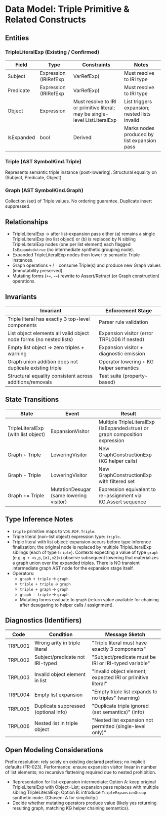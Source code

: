 # Data Model: Triple Primitive & Related Constructs

## Entities

### TripleLiteralExp (Existing / Confirmed)
| Field | Type | Constraints | Notes |
|-------|------|-------------|-------|
| Subject | Expression (IRIRefExp | VarRefExp) | Must resolve to IRI type | Variables require static IRI type |
| Predicate | Expression (IRIRefExp | VarRefExp) | Must resolve to IRI type | Same rules as Subject |
| Object | Expression | Must resolve to IRI or primitive literal; may be single-level ListLiteralExp | List triggers expansion; nested lists invalid |
| IsExpanded | bool | Derived | Marks nodes produced by list expansion pass |

### Triple (AST SymbolKind.Triple)
Represents semantic triple instance (post-lowering). Structural equality on (Subject, Predicate, Object).

### Graph (AST SymbolKind.Graph)
Collection (set) of Triple values. No ordering guarantee. Duplicate insert suppressed.

## Relationships
- TripleLiteralExp → after list-expansion pass either (a) remains a single TripleLiteralExp (no list object) or (b) is replaced by N sibling TripleLiteralExp nodes (one per list element) each flagged `IsExpanded=true` (no intermediate synthetic grouping node).
- Expanded TripleLiteralExp nodes then lower to semantic Triple instances.
- Graph operations `+` / `-` consume Triple(s) and produce new Graph values (immutability preserved).
- Mutating forms (`+=`, `-=`) rewrite to Assert/Retract (or Graph construction) operations.

## Invariants
| Invariant | Enforcement Stage |
|-----------|-------------------|
| Triple literal has exactly 3 top-level components | Parser rule validation |
| List object elements all valid object node forms (no nested lists) | Expansion visitor (error TRPL006 if nested) |
| Empty list object => zero triples + warning | Expansion visitor + diagnostic emission |
| Graph union addition does not duplicate existing triple | Operator lowering + KG helper semantics |
| Structural equality consistent across additions/removals | Test suite (property-based) |

## State Transitions
| State | Event | Result |
|-------|-------|--------|
| TripleLiteralExp (with list object) | ExpansionVisitor | Multiple TripleLiteralExp (IsExpanded=true) or graph composition expression |
| Graph + Triple | LoweringVisitor | New GraphConstructionExp (KG helper calls) |
| Graph - Triple | LoweringVisitor | New GraphConstructionExp with filtered set |
| Graph += Triple | MutationDesugar (same lowering visitor) | Expression equivalent to re-assignment via KG.Assert sequence |

## Type Inference Notes
- `triple` primitive maps to `VDS.RDF.Triple`.
- Triple literal (non-list object) expression type: `triple`.
- Triple literal with list object: expansion occurs before type inference finalization; the original node is replaced by multiple TripleLiteralExp siblings (each of type `triple`). Contexts expecting a value of type `graph` (e.g. `g + <s,p,[o1,o2]>`) observe subsequent lowering that materializes a graph union over the expanded triples. There is NO transient intermediate graph AST node for the expansion stage itself.
- Operators:
  - `graph + triple` → `graph`
  - `triple + triple` → `graph`
  - `triple + graph` → `graph`
  - `graph - triple` → `graph`
  - Mutating forms evaluate to `graph` (return value available for chaining after desugaring to helper calls / assignment).

## Diagnostics (Identifiers)
| Code | Condition | Message Sketch |
|------|-----------|----------------|
| TRPL001 | Wrong arity in triple literal | "Triple literal must have exactly 3 components" |
| TRPL002 | Subject/predicate not IRI-typed | "Subject/predicate must be IRI or IRI-typed variable" |
| TRPL003 | Invalid object element in list | "Invalid object element; expected IRI or primitive literal" |
| TRPL004 | Empty list expansion | "Empty triple list expands to no triples" (warning) |
| TRPL005 | Duplicate suppressed (optional info) | "Duplicate triple ignored (set semantics)" (info) |
| TRPL006 | Nested list in triple object | "Nested list expansion not permitted (single-level only)" |

## Open Modeling Considerations
Prefix resolution: rely solely on existing declared prefixes; no implicit defaults (FR-023).
Performance: ensure expansion visitor linear in number of list elements; no recursive flattening required due to nested prohibition.
- Representation for list-expansion intermediate: Option A: keep original TripleLiteralExp with Object=List; expansion pass replaces with multiple sibling TripleLiteralExp; Option B: introduce `TripleExpansionGroup` synthetic node. (Chosen: A for simplicity.)
- Decide whether mutating operators produce value (likely yes returning resulting graph, matching KG helper chaining semantics).

